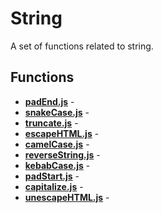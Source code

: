 # String

A set of functions related to string.

## Functions

* [**padEnd.js**](./padEnd.md) - 
* [**snakeCase.js**](./snakeCase.md) - 
* [**truncate.js**](./truncate.md) - 
* [**escapeHTML.js**](./escapeHTML.md) - 
* [**camelCase.js**](./camelCase.md) - 
* [**reverseString.js**](./reverseString.md) - 
* [**kebabCase.js**](./kebabCase.md) - 
* [**padStart.js**](./padStart.md) - 
* [**capitalize.js**](./capitalize.md) - 
* [**unescapeHTML.js**](./unescapeHTML.md) - 
